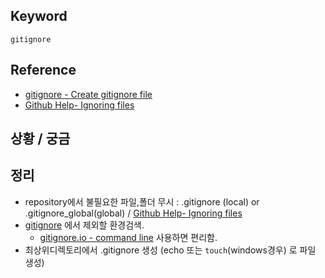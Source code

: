 ## Keyword
`gitignore`

## Reference
- [gitignore - Create gitignore file](https://www.gitignore.io)
- [Github Help- Ignoring files](https://help.github.com/articles/ignoring-files/)

## 상황 / 궁금

## 정리
-   repository에서 불필요한 파일,폴더 무시 : .gitignore (local) or .gitignore_global(global) / [Github Help- Ignoring files](https://help.github.com/articles/ignoring-files/)
  - [gitignore](https://www.gitignore.io) 에서 제외할 환경검색.
    - [gitignore.io - command line](https://www.gitignore.io/docs) 사용하면 편리함.
  - 최상위디렉토리에서 .gitignore 생성 (echo 또는 `touch`(windows경우) 로 파일 생성)  

